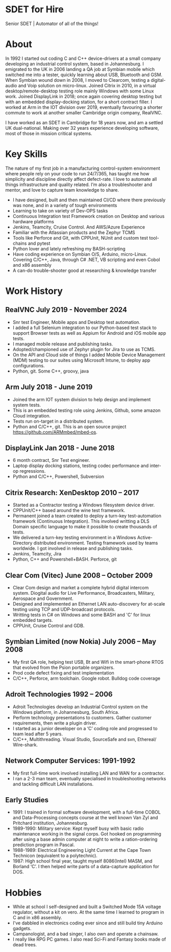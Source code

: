 # SDET for Hire
Senior SDET | Automator of all of the things!
# About
In 1992 I started out coding C and C++ device-drivers at a small company developing an industrial control system, based in Johannesburg. I emigrated to the UK in 2006 landing a QA job at Symbian mobile which switched me into a tester, quickly learning about USB, Bluetooth and GSM. When Symbian wound down in 2008, I moved to Clearcom, testing a digital-audio and Voip solution on micro-linux. Joined Citrix in 2010, in a virtual desktop/remote-desktop testing role mainly Windows with some Linux work. Joined DisplayLink in 2018; once again covering desktop testing but with an embedded display-docking station, for a short contract filler. I worked at Arm in the IOT division over 2019, eventually favouring a shorter commute to work at another smaller Cambridge origin company, RealVNC.

I have worked as an SDET in Cambridge for 18 years now, and am a settled UK dual-national. Making over 32 years experience developing software, most of those in mission critical systems.

# Key Skills
The nature of my first job in a manufacturing control-system environment where people rely on your code to run 24/7/365, has taught me how simplicity and discipline directly affect defect-rate. I love to automate all things infrastructure and quality related. I’m also a troubleshooter and mentor, and love to capture team knowledge to share.
- I have designed, built and then maintained CI/CD where there previously was none, and in a variety of tough environments
- Learning to take on variety of Dev-OPS tasks
- Continuous Integration test Framework creation on Desktop and various hardware platforms
-  Jenkins, Teamcity, Cruise Control. And AWS/Azure Experience
- Familiar with the Atlassian products and the Zephyr TCMS
- Tools like Perforce and Git, with CPPUnit, NUnit and custom test tool-chains and pytest
-  Python lover and lately refreshing my BASH-scripting
-  Have coding experience on Symbian O/S, Arduino, micro-Linux. Covering C/C++, Java, through C# .NET, VB scripting and even Cobol and x86 assembly
-  A can-do trouble-shooter good at researching & knowledge transfer

# Work History
## RealVNC July 2019 - November 2024
- Snr test Engineer, Mobile apps and Desktop test automation.
- I added a full Selenium integration to our Python-based test stack to support Browser tests as well as Appium for Android and iOS mobile app tests.
- I managed mobile release and publishing tasks.
- Adopted/championed use of Zephyr plugin for Jira to use as TCMS.
- On the API and Cloud side of things I added Mobile Device Management (MDM) testing to our suites using Microsoft Intune, to deploy app configurations.
- Python, git. Some C++, groovy, java

## Arm July 2018 - June 2019
- Joined the arm IOT system division to help design and implement system tests.
- This is an embedded testing role using Jenkins, Github, some amazon Cloud integration.
- Tests run on-target in a distributed system.
- Python and C/C++, git. This is an open source project https://github.com/ARMmbed/mbed-os.

## DisplayLink Jan 2018 - June 2018
- 6 month contract, Snr Test engineer.
- Laptop display docking stations, testing codec performance and inter-op regressions.
- Python and C/C++, Powershell, Subversion

## Citrix Research: XenDesktop 2010 – 2017
- Started as a Contractor testing a Windows filesystem device driver.
- CPPUnit/C++ based around the wine test framework.
- Permanent joined a team created to deploy a turn-key test-automation framework (Continuous Integration). This involved writting a DLS Domain specific language to make it possible to create thousands of tests.
- We delivered a turn-key testing environment in a Windows Active-Directory distributed environment. Testing framework used by teams worldwide. I got involved in release and publishing tasks.
- Jenkins, Teamcity, Jira
- Python, C++ and Powershell+BASH. Perforce, git

## Clear Com (Vitec) June 2008 – October 2009
- Clear Com design and market a complete hybrid digital intercom system.  Diogital audio for Live Performance, Broadcasters, Military, Aerospace and Government.
- Designed and implemented an Ethernet LAN auto-discovery for at-scale testing using TCP and UDP-broadcast protocols.
- Writting tests in C# on Windows and some BASH and 'C' for linux embedded targets.
- CPPUnit, Cruise Control and GDB.

## Symbian Limited (now Nokia) July 2006 – May 2008
- My first QA role, helping test USB, Bt and Wifi in the smart-phone RTOS that evolved from the Psion portable organizers.
- Prod code defect fixing and test implementation
- C/C++, Perforce, arm toolchain. Google robot. Bulldog code coverage

## Adroit Technologies 1992 – 2006
- Adroit Technologies develop an Industrial Control system on the Windows platform, in Johannesburg, South Africa.
- Perform technology presentations to customers. Gather customer requirements, then write a plugin driver.
- I started as a junior developer on a ‘C’ coding role and progressed to team lead after 5 years.
- C/C++, Multithreading. Visual Studio, SourceSafe and svn, Ethereal/ Wire-shark.

## Network Computer Services: 1991-1992
- My first full-time work involved installing LAN and WAN for a contractor.
- I ran a 2-3 man team, eventually specialised in troubleshooting networks and tackling difficult LAN installations.


## Early Studies
- 1991: I trained in formal software development, with a full-time COBOL and Data-Processing concepts course at the well known Van Zyl and Pritchard institution, Johannesburg.
- 1989-1990: Military service: Kept myself busy with basic radio maintenance working in the signal corps. Got hooked on programming after using a base admin computer at night to write a ration-ordering prediction program in Pascal.
- 1988-1989:  Electrical Engineering Light Current at the Cape Town Technicon (equivalent to a polytechnic).
- 1987: High school final year, taught myself 8086(Intel) MASM, and Borland ‘C’.  I then helped write parts of a data-capture application for DOS.


# Hobbies
- While at school I self-designed and built a Switched Mode 15A voltage regulator, without a kit on vero. At the same time I learned to program in C and in x86 assembly.
- I've dabbled in electronics coding ever since and still build tiny Arduino gadgets. 
- Campanologist, and a bad singer, I also own and operate a chainsaw.
- I really like RPG PC games. I also read Sci-Fi and Fantasy books made of dead trees.

